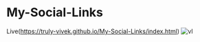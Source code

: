 # My-Social-Links
Live(https://truly-vivek.github.io/My-Social-Links/index.html)
![vl](https://github.com/truly-vivek/My-Social-Links/assets/86357069/61741d33-910a-4d37-81f9-c25aeec59a15)
